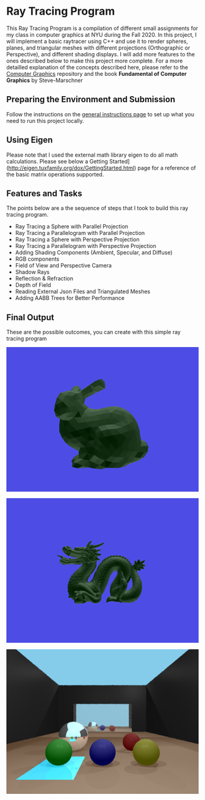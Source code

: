 # Ray Tracing Program

This Ray Tracing Program is a compilation of different small assignments for my class in computer graphics at NYU during the Fall 2020.
In this project, I will implement a basic raytracer using C++ and use it to render spheres, planes, and triangular meshes with different projections (Orthographic or Perspective), and different shading displays. I will add more features to the ones described below to make this project more complete. For a more detailled explanation of the concepts described here, please refer to the [Computer Graphics](https://github.com/danielepanozzo/cg) repository and the book <strong>Fundamental of Computer Graphics</strong> by Steve-Marschner

## Preparing the Environment and Submission

Follow the instructions on the [general instructions page](https://github.com/danielepanozzo/cg/blob/master/RULES.md) to set up what you need to run this project locally.

## Using Eigen

Please  note that I used the external math library eigen to do all math calculations. Please see below a Getting Started](http://eigen.tuxfamily.org/dox/GettingStarted.html) page for a reference of the basic matrix operations supported.

## Features and Tasks

The points below are a the sequence of steps that I took to build this ray tracing program.

* Ray Tracing a Sphere with Parallel Projection
* Ray Tracing a Parallelogram with Parallel Projection
* Ray Tracing a Sphere with Perspective Projection
* Ray Tracing a Parallelogram with Perspective Projection
* Adding Shading Components (Ambient, Specular, and Diffuse)
* RGB components
* Field of View and Perspective Camera
* Shadow Rays
* Reflection & Refraction
* Depth of Field
* Reading External Json Files and Triangulated Meshes
* Adding AABB Trees for Better Performance

## Final Output

These are the possible outcomes, you can create with this simple ray tracing program

![](img/bunny.png?raw=true)

![](img/dragon.png?raw=true)

![](img/raytrace.png?raw=true)
